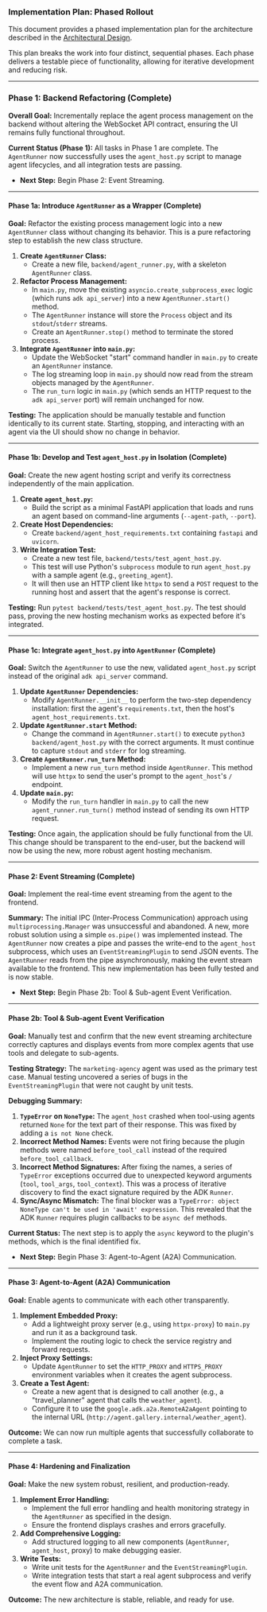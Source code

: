 ### **Implementation Plan: Phased Rollout**

This document provides a phased implementation plan for the architecture described in the [Architectural Design](./programmatic_agent_runner_design.md).

This plan breaks the work into four distinct, sequential phases. Each phase delivers a testable piece of functionality, allowing for iterative development and reducing risk.

---

### **Phase 1: Backend Refactoring (Complete)**

**Overall Goal:** Incrementally replace the agent process management on the backend without altering the WebSocket API contract, ensuring the UI remains fully functional throughout.

**Current Status (Phase 1):** All tasks in Phase 1 are complete. The `AgentRunner` now successfully uses the `agent_host.py` script to manage agent lifecycles, and all integration tests are passing.

*   **Next Step:** Begin Phase 2: Event Streaming.

---

#### **Phase 1a: Introduce `AgentRunner` as a Wrapper (Complete)**

**Goal:** Refactor the existing process management logic into a new `AgentRunner` class without changing its behavior. This is a pure refactoring step to establish the new class structure.

1.  **Create `AgentRunner` Class:**
    *   Create a new file, `backend/agent_runner.py`, with a skeleton `AgentRunner` class.
2.  **Refactor Process Management:**
    *   In `main.py`, move the existing `asyncio.create_subprocess_exec` logic (which runs `adk api_server`) into a new `AgentRunner.start()` method.
    *   The `AgentRunner` instance will store the `Process` object and its `stdout`/`stderr` streams.
    *   Create an `AgentRunner.stop()` method to terminate the stored process.
3.  **Integrate `AgentRunner` into `main.py`:**
    *   Update the WebSocket "start" command handler in `main.py` to create an `AgentRunner` instance.
    *   The log streaming loop in `main.py` should now read from the stream objects managed by the `AgentRunner`.
    *   The `run_turn` logic in `main.py` (which sends an HTTP request to the `adk api_server` port) will remain unchanged for now.

**Testing:** The application should be manually testable and function identically to its current state. Starting, stopping, and interacting with an agent via the UI should show no change in behavior.

---

#### **Phase 1b: Develop and Test `agent_host.py` in Isolation (Complete)**

**Goal:** Create the new agent hosting script and verify its correctness independently of the main application.

1.  **Create `agent_host.py`:**
    *   Build the script as a minimal FastAPI application that loads and runs an agent based on command-line arguments (`--agent-path`, `--port`).
2.  **Create Host Dependencies:**
    *   Create `backend/agent_host_requirements.txt` containing `fastapi` and `uvicorn`.
3.  **Write Integration Test:**
    *   Create a new test file, `backend/tests/test_agent_host.py`.
    *   This test will use Python's `subprocess` module to run `agent_host.py` with a sample agent (e.g., `greeting_agent`).
    *   It will then use an HTTP client like `httpx` to send a `POST` request to the running host and assert that the agent's response is correct.

**Testing:** Run `pytest backend/tests/test_agent_host.py`. The test should pass, proving the new hosting mechanism works as expected before it's integrated.

---

#### **Phase 1c: Integrate `agent_host.py` into `AgentRunner` (Complete)**

**Goal:** Switch the `AgentRunner` to use the new, validated `agent_host.py` script instead of the original `adk api_server` command.

1.  **Update `AgentRunner` Dependencies:**
    *   Modify `AgentRunner.__init__` to perform the two-step dependency installation: first the agent's `requirements.txt`, then the host's `agent_host_requirements.txt`.
2.  **Update `AgentRunner.start` Method:**
    *   Change the command in `AgentRunner.start()` to execute `python3 backend/agent_host.py` with the correct arguments. It must continue to capture `stdout` and `stderr` for log streaming.
3.  **Create `AgentRunner.run_turn` Method:**
    *   Implement a new `run_turn` method inside `AgentRunner`. This method will use `httpx` to send the user's prompt to the `agent_host`'s `/` endpoint.
4.  **Update `main.py`:**
    *   Modify the `run_turn` handler in `main.py` to call the new `agent_runner.run_turn()` method instead of sending its own HTTP request.

**Testing:** Once again, the application should be fully functional from the UI. This change should be transparent to the end-user, but the backend will now be using the new, more robust agent hosting mechanism.

---

#### **Phase 2: Event Streaming (Complete)**

**Goal:** Implement the real-time event streaming from the agent to the frontend.

**Summary:** The initial IPC (Inter-Process Communication) approach using `multiprocessing.Manager` was unsuccessful and abandoned. A new, more robust solution using a simple `os.pipe()` was implemented instead. The `AgentRunner` now creates a pipe and passes the write-end to the `agent_host` subprocess, which uses an `EventStreamingPlugin` to send JSON events. The `AgentRunner` reads from the pipe asynchronously, making the event stream available to the frontend. This new implementation has been fully tested and is now stable.

*   **Next Step:** Begin Phase 2b: Tool & Sub-agent Event Verification.

---

#### **Phase 2b: Tool & Sub-agent Event Verification**

**Goal:** Manually test and confirm that the new event streaming architecture correctly captures and displays events from more complex agents that use tools and delegate to sub-agents.

**Testing Strategy:** The `marketing-agency` agent was used as the primary test case. Manual testing uncovered a series of bugs in the `EventStreamingPlugin` that were not caught by unit tests.

**Debugging Summary:**
1.  **`TypeError` on `NoneType`:** The `agent_host` crashed when tool-using agents returned `None` for the text part of their response. This was fixed by adding a `is not None` check.
2.  **Incorrect Method Names:** Events were not firing because the plugin methods were named `before_tool_call` instead of the required `before_tool_callback`.
3.  **Incorrect Method Signatures:** After fixing the names, a series of `TypeError` exceptions occurred due to unexpected keyword arguments (`tool`, `tool_args`, `tool_context`). This was a process of iterative discovery to find the exact signature required by the ADK `Runner`.
4.  **Sync/Async Mismatch:** The final blocker was a `TypeError: object NoneType can't be used in 'await' expression`. This revealed that the ADK `Runner` requires plugin callbacks to be `async def` methods.

**Current Status:** The next step is to apply the `async` keyword to the plugin's methods, which is the final identified fix.

*   **Next Step:** Begin Phase 3: Agent-to-Agent (A2A) Communication.

---

#### **Phase 3: Agent-to-Agent (A2A) Communication**

**Goal:** Enable agents to communicate with each other transparently.

1.  **Implement Embedded Proxy:**
    *   Add a lightweight proxy server (e.g., using `httpx-proxy`) to `main.py` and run it as a background task.
    *   Implement the routing logic to check the service registry and forward requests.
2.  **Inject Proxy Settings:**
    *   Update `AgentRunner` to set the `HTTP_PROXY` and `HTTPS_PROXY` environment variables when it creates the agent subprocess.
3.  **Create a Test Agent:**
    *   Create a new agent that is designed to call another (e.g., a "travel_planner" agent that calls the `weather_agent`).
    *   Configure it to use the `google.adk.a2a.RemoteA2aAgent` pointing to the internal URL (`http://agent.gallery.internal/weather_agent`).

**Outcome:** We can now run multiple agents that successfully collaborate to complete a task.

---

#### **Phase 4: Hardening and Finalization**

**Goal:** Make the new system robust, resilient, and production-ready.

1.  **Implement Error Handling:**
    *   Implement the full error handling and health monitoring strategy in the `AgentRunner` as specified in the design.
    *   Ensure the frontend displays crashes and errors gracefully.
2.  **Add Comprehensive Logging:**
    *   Add structured logging to all new components (`AgentRunner`, `agent_host`, proxy) to make debugging easier.
3.  **Write Tests:**
    *   Write unit tests for the `AgentRunner` and the `EventStreamingPlugin`.
    *   Write integration tests that start a real agent subprocess and verify the event flow and A2A communication.

**Outcome:** The new architecture is stable, reliable, and ready for use.
